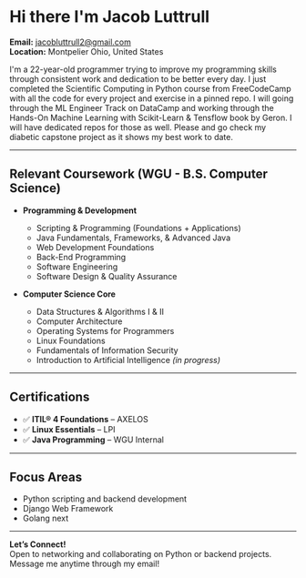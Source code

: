 # Hi there I'm Jacob Luttrull

 **Email:** jacobluttrull2@gmail.com  
 **Location:**  Montpelier Ohio, United States  

I'm a 22-year-old programmer trying to improve my programming skills through consistent work and dedication to be better every day. I just completed the Scientific Computing in Python course from FreeCodeCamp with all the code for every project and exercise in a pinned repo. I will going through the ML Engineer Track on DataCamp and working through the Hands-On Machine Learning with Scikit-Learn & Tensflow book by Geron. I will have dedicated repos for those as well. 
Please and go check my diabetic capstone project as it shows my best work to date. 

---

##  Relevant Coursework (WGU - B.S. Computer Science)

- **Programming & Development**  
  - Scripting & Programming (Foundations + Applications)  
  - Java Fundamentals, Frameworks, & Advanced Java  
  - Web Development Foundations  
  - Back-End Programming  
  - Software Engineering  
  - Software Design & Quality Assurance

- **Computer Science Core**  
  - Data Structures & Algorithms I & II  
  - Computer Architecture  
  - Operating Systems for Programmers  
  - Linux Foundations  
  - Fundamentals of Information Security  
  - Introduction to Artificial Intelligence *(in progress)*

---

##  Certifications

- ✅ **ITIL® 4 Foundations** – AXELOS  
- ✅ **Linux Essentials** – LPI  
- ✅ **Java Programming** – WGU Internal  

---

## Focus Areas

- Python scripting and backend development  
- Django Web Framework
- Golang next 

---

**Let’s Connect!**  
Open to networking and collaborating on Python or backend projects.
Message me anytime through my email!
